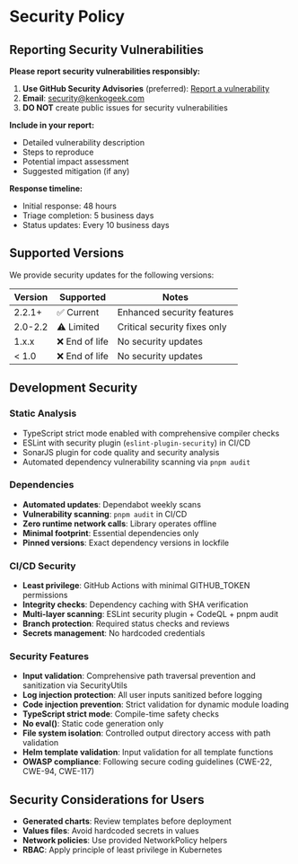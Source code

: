 # Security Policy

## Reporting Security Vulnerabilities

**Please report security vulnerabilities responsibly:**

1. **Use GitHub Security Advisories** (preferred): [Report a vulnerability](https://github.com/KenkoGeek/timonel/security/advisories/new)
2. **Email**: [security@kenkogeek.com](mailto:security@kenkogeek.com)
3. **DO NOT** create public issues for security vulnerabilities

**Include in your report:**

- Detailed vulnerability description
- Steps to reproduce
- Potential impact assessment
- Suggested mitigation (if any)

**Response timeline:**

- Initial response: 48 hours
- Triage completion: 5 business days
- Status updates: Every 10 business days

## Supported Versions

We provide security updates for the following versions:

| Version | Supported      | Notes                        |
| ------- | -------------- | ---------------------------- |
| 2.2.1+  | ✅ Current     | Enhanced security features   |
| 2.0-2.2 | ⚠️ Limited     | Critical security fixes only |
| 1.x.x   | ❌ End of life | No security updates          |
| < 1.0   | ❌ End of life | No security updates          |

## Development Security

### Static Analysis

- TypeScript strict mode enabled with comprehensive compiler checks
- ESLint with security plugin (`eslint-plugin-security`) in CI/CD
- SonarJS plugin for code quality and security analysis
- Automated dependency vulnerability scanning via `pnpm audit`

### Dependencies

- **Automated updates**: Dependabot weekly scans
- **Vulnerability scanning**: `pnpm audit` in CI/CD
- **Zero runtime network calls**: Library operates offline
- **Minimal footprint**: Essential dependencies only
- **Pinned versions**: Exact dependency versions in lockfile

### CI/CD Security

- **Least privilege**: GitHub Actions with minimal GITHUB_TOKEN permissions
- **Integrity checks**: Dependency caching with SHA verification
- **Multi-layer scanning**: ESLint security plugin + CodeQL + pnpm audit
- **Branch protection**: Required status checks and reviews
- **Secrets management**: No hardcoded credentials

### Security Features

- **Input validation**: Comprehensive path traversal prevention and sanitization via SecurityUtils
- **Log injection protection**: All user inputs sanitized before logging
- **Code injection prevention**: Strict validation for dynamic module loading
- **TypeScript strict mode**: Compile-time safety checks
- **No eval()**: Static code generation only
- **File system isolation**: Controlled output directory access with path validation
- **Helm template validation**: Input validation for all template functions
- **OWASP compliance**: Following secure coding guidelines (CWE-22, CWE-94, CWE-117)

## Security Considerations for Users

- **Generated charts**: Review templates before deployment
- **Values files**: Avoid hardcoded secrets in values
- **Network policies**: Use provided NetworkPolicy helpers
- **RBAC**: Apply principle of least privilege in Kubernetes
